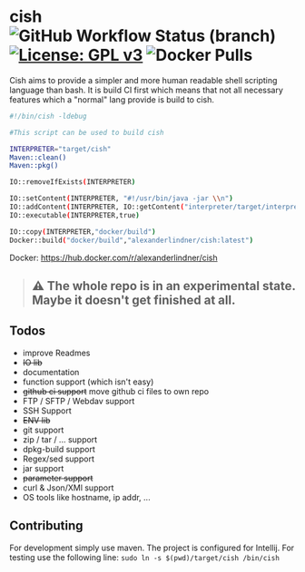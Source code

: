 # cish ![GitHub Workflow Status (branch)](https://img.shields.io/github/workflow/status/alexander-lindner/cish/ci/master?style=for-the-badge) [![License: GPL v3](https://img.shields.io/badge/License-GPLv3-blue.svg?style=for-the-badge)](https://www.gnu.org/licenses/gpl-3.0) ![Docker Pulls](https://img.shields.io/docker/pulls/alexanderlindner/cish?style=for-the-badge)

Cish aims to provide a simpler and more human readable shell scripting language than bash. It is build CI first which means that not all necessary features which a "normal" lang
provide is build to cish.

```bash
#!/bin/cish -ldebug

#This script can be used to build cish 

INTERPRETER="target/cish"
Maven::clean()
Maven::pkg()

IO::removeIfExists(INTERPRETER)

IO::setContent(INTERPRETER, "#!/usr/bin/java -jar \\n")
IO::addContent(INTERPRETER, IO::getContent("interpreter/target/interpreter-0.1-SNAPSHOT-jar-with-dependencies.jar"))
IO::executable(INTERPRETER,true)

IO::copy(INTERPRETER,"docker/build")
Docker::build("docker/build","alexanderlindner/cish:latest")
```

Docker: https://hub.docker.com/r/alexanderlindner/cish

> ## :warning: The whole repo is in an experimental state. Maybe it doesn't get finished at all.

## Todos

* improve Readmes
* ~~IO lib~~
* documentation
* function support (which isn't easy)
* ~~github ci support~~ move github ci files to own repo
* FTP / SFTP / Webdav support
* SSH Support
* ~~ENV lib~~
* git support
* zip / tar / ... support
* dpkg-build support
* Regex/sed support
* jar support
* ~~parameter support~~
* curl & Json/XMl support
* OS tools like hostname, ip addr, ...

## Contributing

For development simply use maven. The project is configured for Intellij. For testing use the following line:
`sudo ln -s $(pwd)/target/cish /bin/cish`



